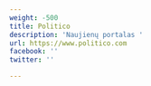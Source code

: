 ```yaml
---
weight: -500
title: Politico
description: 'Naujienų portalas '
url: https://www.politico.com
facebook: ''
twitter: ''

---
```

